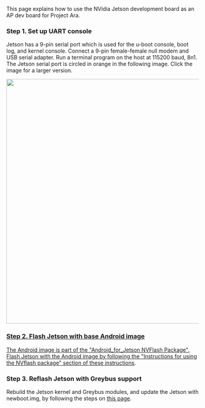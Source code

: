 This page explains how to use the NVidia Jetson development board as an AP dev board for Project Ara.

### Step 1. Set up UART console

Jetson has a 9-pin serial port which is used for the u-boot console, boot log, and kernel console. Connect a 9-pin female-female null modem and USB serial adapter. Run a terminal program on the host at 115200 baud, 8n1. The Jetson serial port is circled in orange in the following image. Click the image for a larger version.

<a href="http://releases-ara-mdk.linaro.org/static/wiki-images/Ports.jpg"><img src="http://releases-ara-mdk.linaro.org/static/wiki-images/Ports.jpg" width="640">

### Step 2. Flash Jetson with base Android image

The Android image is part of the "Android_for_Jetson NVFlash Package". Flash Jetson with the Android image by following the ["Instructions for using the NVflash package" section of these instructions](https://github.com/projectara/Android-wiki/wiki/Getting-Started-with-the-Jetson-reference-platform#instructions-for-using-the-nvflash-package).

### Step 3. Reflash Jetson with Greybus support 

Rebuild the Jetson kernel and Greybus modules, and update the Jetson with newboot.img, by following the steps on [this page](https://github.com/projectara/Android-wiki/wiki/Kernel-Only-Build-Instructions-for-Jetson-reference-platform).
